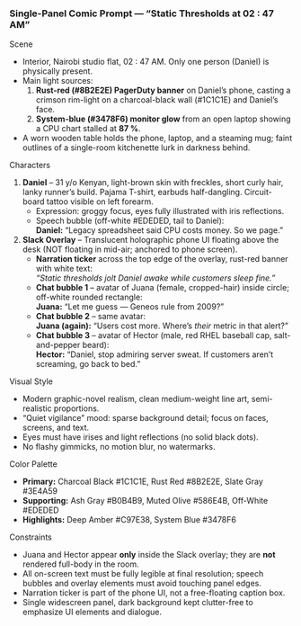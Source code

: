 ### Single-Panel Comic Prompt — “Static Thresholds at 02 : 47 AM”

Scene
- Interior, Nairobi studio flat, 02 : 47 AM. Only one person (Daniel) is physically present.
- Main light sources:
  1. **Rust-red (#8B2E2E) PagerDuty banner** on Daniel’s phone, casting a crimson rim-light on a charcoal-black wall (#1C1C1E) and Daniel’s face.  
  2. **System-blue (#3478F6) monitor glow** from an open laptop showing a CPU chart stalled at **87 %**.  
- A worn wooden table holds the phone, laptop, and a steaming mug; faint outlines of a single-room kitchenette lurk in darkness behind.

Characters
1. **Daniel** – 31 y/o Kenyan, light-brown skin with freckles, short curly hair, lanky runner’s build. Pajama T-shirt, earbuds half-dangling. Circuit-board tattoo visible on left forearm.  
   - Expression: groggy focus, eyes fully illustrated with iris reflections.  
   - Speech bubble (off-white #EDEDED, tail to Daniel):  
     **Daniel:** “Legacy spreadsheet said CPU costs money.  So we page.”  
2. **Slack Overlay** – Translucent holographic phone UI floating above the desk (NOT floating in mid-air; anchored to phone screen).  
   - **Narration ticker** across the top edge of the overlay, rust-red banner with white text:  
     *“Static thresholds jolt Daniel awake while customers sleep fine.”*  
   - **Chat bubble 1** – avatar of Juana (female, cropped-hair) inside circle; off-white rounded rectangle:  
     **Juana:** “Let me guess — Geneos rule from 2009?”  
   - **Chat bubble 2** – same avatar:  
     **Juana (again):** “Users cost more.  Where’s *their* metric in that alert?”  
   - **Chat bubble 3** – avatar of Hector (male, red RHEL baseball cap, salt-and-pepper beard):  
     **Hector:** “Daniel, stop admiring server sweat.  If customers aren’t screaming, go back to bed.”

Visual Style
- Modern graphic-novel realism, clean medium-weight line art, semi-realistic proportions.
- “Quiet vigilance” mood: sparse background detail; focus on faces, screens, and text.
- Eyes must have irises and light reflections (no solid black dots).
- No flashy gimmicks, no motion blur, no watermarks.

Color Palette
- **Primary:** Charcoal Black #1C1C1E, Rust Red #8B2E2E, Slate Gray #3E4A59  
- **Supporting:** Ash Gray #B0B4B9, Muted Olive #586E4B, Off-White #EDEDED  
- **Highlights:** Deep Amber #C97E38, System Blue #3478F6  

Constraints
- Juana and Hector appear **only** inside the Slack overlay; they are **not** rendered full-body in the room.
- All on-screen text must be fully legible at final resolution; speech bubbles and overlay elements must avoid touching panel edges.
- Narration ticker is part of the phone UI, not a free-floating caption box.
- Single widescreen panel, dark background kept clutter-free to emphasize UI elements and dialogue.
